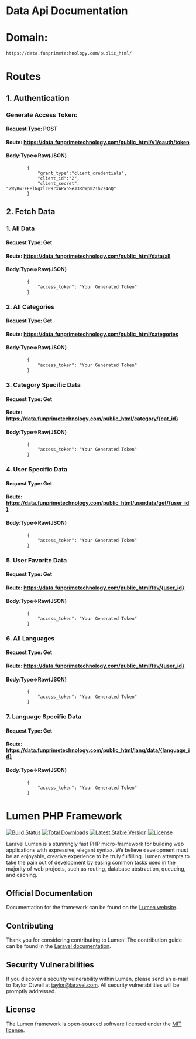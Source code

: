 # Data Api Documentation

# Domain:
    https://data.funprimetechnology.com/public_html/

# Routes

## 1. Authentication

### Generate Access Token: 
        
####     Request Type: POST
####     Route: https://data.funprimetechnology.com/public_html/v1/oauth/token
####     Body:Type=>Raw(JSON)
            {
                "grant_type":"client_credentials",
                "client_id":"2",
                "client_secret": "2WyRwTFE8lNgzlcP9rxAPxhSeJ3RdWpm21h2z4oQ"
            }

## 2. Fetch Data

### 1. All Data

####     Request Type: Get
####     Route: https://data.funprimetechnology.com/public_html/data/all
####     Body:Type=>Raw(JSON)
            {                
                "access_token": "Your Generated Token"
            }
            
### 2. All Categories

####     Request Type: Get
####     Route: https://data.funprimetechnology.com/public_html/categories
####     Body:Type=>Raw(JSON)
            {                
                "access_token": "Your Generated Token"
            }
            
### 3. Category Specific Data

####     Request Type: Get
####     Route: https://data.funprimetechnology.com/public_html/category/{cat_id}
####     Body:Type=>Raw(JSON)
            {                
                "access_token": "Your Generated Token"
            }
### 4. User Specific Data

####     Request Type: Get
####     Route: https://data.funprimetechnology.com/public_html/userdata/get/{user_id}
####     Body:Type=>Raw(JSON)
            {                
                "access_token": "Your Generated Token"
            }
            
    
### 5. User Favorite Data

####     Request Type: Get
####     Route: https://data.funprimetechnology.com/public_html/fav/{user_id}
####     Body:Type=>Raw(JSON)
            {                
                "access_token": "Your Generated Token"
            }
            
### 6. All Languages

####     Request Type: Get
####     Route: https://data.funprimetechnology.com/public_html/fav/{user_id}
####     Body:Type=>Raw(JSON)
            {                
                "access_token": "Your Generated Token"
            }

### 7. Language Specific Data

####     Request Type: Get
####     Route: https://data.funprimetechnology.com/public_html/lang/data/{language_id}
####     Body:Type=>Raw(JSON)
            {                
                "access_token": "Your Generated Token"
            }





# Lumen PHP Framework

[![Build Status](https://travis-ci.org/laravel/lumen-framework.svg)](https://travis-ci.org/laravel/lumen-framework)
[![Total Downloads](https://img.shields.io/packagist/dt/laravel/framework)](https://packagist.org/packages/laravel/lumen-framework)
[![Latest Stable Version](https://img.shields.io/packagist/v/laravel/framework)](https://packagist.org/packages/laravel/lumen-framework)
[![License](https://img.shields.io/packagist/l/laravel/framework)](https://packagist.org/packages/laravel/lumen-framework)

Laravel Lumen is a stunningly fast PHP micro-framework for building web applications with expressive, elegant syntax. We believe development must be an enjoyable, creative experience to be truly fulfilling. Lumen attempts to take the pain out of development by easing common tasks used in the majority of web projects, such as routing, database abstraction, queueing, and caching.

## Official Documentation

Documentation for the framework can be found on the [Lumen website](https://lumen.laravel.com/docs).

## Contributing

Thank you for considering contributing to Lumen! The contribution guide can be found in the [Laravel documentation](https://laravel.com/docs/contributions).

## Security Vulnerabilities

If you discover a security vulnerability within Lumen, please send an e-mail to Taylor Otwell at taylor@laravel.com. All security vulnerabilities will be promptly addressed.

## License

The Lumen framework is open-sourced software licensed under the [MIT license](https://opensource.org/licenses/MIT).
